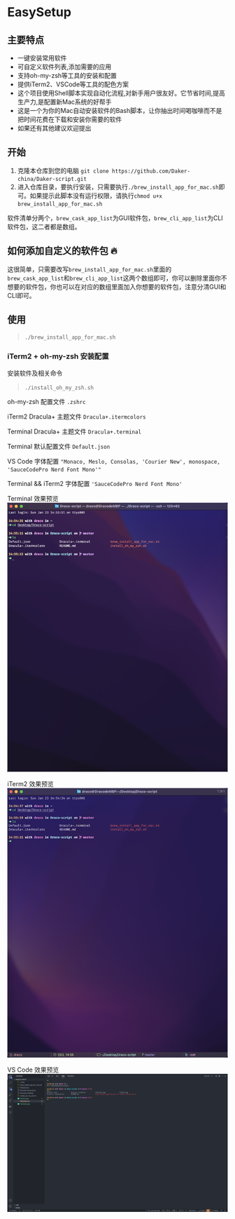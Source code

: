 # EasySetup

## 主要特点

- 一键安装常用软件
- 可自定义软件列表,添加需要的应用
- 支持oh-my-zsh等工具的安装和配置
- 提供iTerm2、VSCode等工具的配色方案
- 这个项目使用Shell脚本实现自动化流程,对新手用户很友好。它节省时间,提高生产力,是配置新Mac系统的好帮手
- 这是一个为你的Mac自动安装软件的Bash脚本，让你抽出时间喝咖啡而不是把时间花费在下载和安装你需要的软件
- 如果还有其他建议欢迎提出

## 开始

1. 克隆本仓库到您的电脑 `git clone https://github.com/Daker-china/Daker-script.git`
2. 进入仓库目录，要执行安装，只需要执行`./brew_install_app_for_mac.sh`即可。如果提示此脚本没有运行权限，请执行`chmod u+x brew_install_app_for_mac.sh`

软件清单分两个，`brew_cask_app_list`为GUI软件包，`brew_cli_app_list`为CLI软件包，这二者都是数组。

## 如何添加自定义的软件包 🔥

这很简单，只需要改写`brew_install_app_for_mac.sh`里面的`brew_cask_app_list`和`brew_cli_app_list`这两个数组即可，你可以删除里面你不想要的软件包，你也可以在对应的数组里面加入你想要的软件包，注意分清GUI和CLI即可。

## 使用

> `./brew_install_app_for_mac.sh`

### iTerm2 + oh-my-zsh 安装配置

安装软件及相关命令
> `./install_oh_my_zsh.sh`

oh-my-zsh 配置文件
`.zshrc`

iTerm2 Dracula+ 主题文件
`Dracula+.itermcolors`

Terminal Dracula+ 主题文件
`Dracula+.terminal`

Terminal 默认配置文件
`Default.json`

VS Code 字体配置
`"Monaco, Meslo, Consolas, 'Courier New', monospace, 'SauceCodePro Nerd Font Mono'"`

Terminal && iTerm2 字体配置
`'SauceCodePro Nerd Font Mono'`

Terminal 效果预览
![Terminal](./img/Terminal.png)

iTerm2 效果预览
![iTerm2](./img/iTerm2.png)

VS Code 效果预览
![VS Code](./img/VS%20Code.png)
